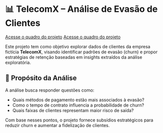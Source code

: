 # 📊 TelecomX – Análise de Evasão de Clientes

[Acesse o quadro do projeto](https://trello.com/b/zzPBkZ1f/telecomxbr)
[Acesse o quadro do projeto](https://colab.research.google.com/drive/1Bz8qurOvj6uW-ZugIxlzRD3OsYcCBk2z#scrollTo=owcAirIr6-9b)

Este projeto tem como objetivo explorar dados de clientes da empresa fictícia **TelecomX**, visando identificar padrões de evasão (churn) e propor estratégias de retenção baseadas em insights extraídos da análise exploratória.

## 🎯 Propósito da Análise

A análise busca responder questões como:

- Quais métodos de pagamento estão mais associados à evasão?
- Como o tempo de contrato influencia a probabilidade de churn?
- Quais faixas de clientes representam maior risco de saída?

Com base nesses pontos, o projeto fornece subsídios estratégicos para reduzir churn e aumentar a fidelização de clientes.
